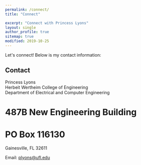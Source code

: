 ```yaml
---
permalink: /connect/
title: "Connect"

excerpt: "Connect with Princess Lyons"
layout: single
author_profile: true
sitemap: true
modified: 2019-10-25
---  
```


Let's connect! Below is my contact information:

## Contact
Princess Lyons<br/>
Herbeit Wertheim College of Engineering<br/>
Department of Electrical and Computer Engineering<br/>
# 487B New Engineering Building<br/>
# PO Box 116130<br/>
Gainesville, FL 32611<br/>

Email: [plyons@ufl.edu](mailto:plyons@ufl.edu)
